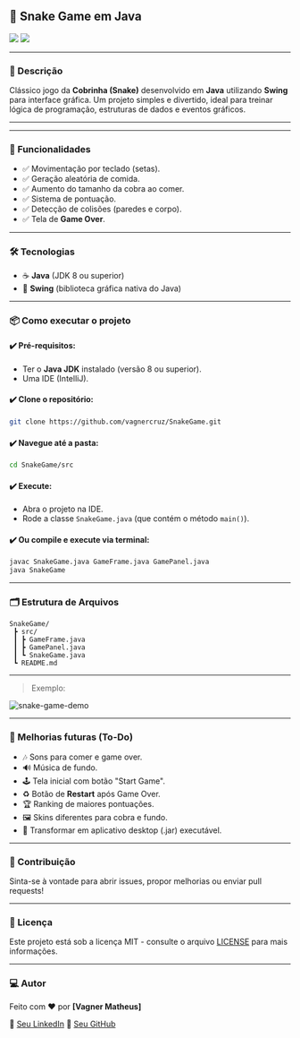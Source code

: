 ## 🐍 Snake Game em Java

<img src="https://img.shields.io/badge/Java-ED8B00?style=for-the-badge&logo=java&logoColor=white"/>
<img src="https://img.shields.io/badge/Swing-AWT%20%7C%20Swing-blue?style=for-the-badge"/>

---

### 🎯 Descrição

Clássico jogo da **Cobrinha (Snake)** desenvolvido em **Java** utilizando **Swing** para interface gráfica. Um projeto simples e divertido, ideal para treinar lógica de programação, estruturas de dados e eventos gráficos.

---

<!--  ### 🎮 Demonstração

> *(Adicione um gif ou imagem do jogo rodando aqui!)*
*/ -->
---

### 🚀 Funcionalidades

* ✅ Movimentação por teclado (setas).
* ✅ Geração aleatória de comida.
* ✅ Aumento do tamanho da cobra ao comer.
* ✅ Sistema de pontuação.
* ✅ Detecção de colisões (paredes e corpo).
* ✅ Tela de **Game Over**.

---

### 🛠️ Tecnologias

* ☕ **Java** (JDK 8 ou superior)
* 🎨 **Swing** (biblioteca gráfica nativa do Java)

---

### 📦 Como executar o projeto

#### ✔️ Pré-requisitos:

* Ter o **Java JDK** instalado (versão 8 ou superior).
* Uma IDE (IntelliJ).

#### ✔️ Clone o repositório:

```bash
git clone https://github.com/vagnercruz/SnakeGame.git
```

#### ✔️ Navegue até a pasta:

```bash
cd SnakeGame/src
```

#### ✔️ Execute:

* Abra o projeto na IDE.
* Rode a classe `SnakeGame.java` (que contém o método `main()`).

#### ✔️ Ou compile e execute via terminal:

```bash
javac SnakeGame.java GameFrame.java GamePanel.java
java SnakeGame
```

---

### 🗂️ Estrutura de Arquivos

```
SnakeGame/
 ┣ src/
 ┃ ┣ GameFrame.java
 ┃ ┣ GamePanel.java
 ┃ ┗ SnakeGame.java
 ┗ README.md
```

---

<!-- ### 📷 Screenshot

> *(Cole aqui uma imagem do jogo rodando)*-->
> Exemplo:

![snake-game-demo](https://upload.wikimedia.org/wikipedia/commons/7/71/Snake_game.gif)

---

### 🌟 Melhorias futuras (To-Do)

* 🎶 Sons para comer e game over.
* 🔊 Música de fundo.
* 🕹️ Tela inicial com botão "Start Game".
* ♻️ Botão de **Restart** após Game Over.
* 🏆 Ranking de maiores pontuações.
* 🖼️ Skins diferentes para cobra e fundo.
* 📱 Transformar em aplicativo desktop (.jar) executável.

---

### 🤝 Contribuição

Sinta-se à vontade para abrir issues, propor melhorias ou enviar pull requests!

---

### 📜 Licença

Este projeto está sob a licença MIT - consulte o arquivo [LICENSE](LICENSE) para mais informações.

---

### 💻 Autor

Feito com ❤️ por **\[Vagner Matheus]**

🔗 [Seu LinkedIn](https://www.linkedin.com/in/vagner-matheus/)
🐙 [Seu GitHub](https://github.com/vagnercruz)
